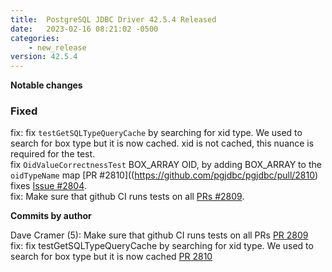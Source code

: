 ```yaml
---
title:  PostgreSQL JDBC Driver 42.5.4 Released
date:   2023-02-16 08:21:02 -0500
categories:
    - new_release
version: 42.5.4
---
```

**Notable changes**


### Fixed
fix: fix `testGetSQLTypeQueryCache` by searching for xid type. We used to search for box type but it is now cached. xid is not cached, this nuance is required for the test.\
fix `OidValueCorrectnessTest` BOX_ARRAY OID, by adding BOX_ARRAY to the `oidTypeName` map [PR #2810]((https://github.com/pgjdbc/pgjdbc/pull/2810)
fixes [Issue #2804](https://github.com/pgjdbc/pgjdbc/issues/2804).\
fix: Make sure that github CI runs tests on all [PRs #2809]((https://github.com/pgjdbc/pgjdbc/pull/2809)).


<!--more-->

**Commits by author**

Dave Cramer (5):
      Make sure that github CI runs tests on all PRs [PR 2809](https://github.com/pgjdbc/pgjdbc/pull/2809)\
      fix: fix testGetSQLTypeQueryCache by searching for xid type. We used to search for box type but it is now cached [PR 2810](https://github.com/pgjdbc/pgjdbc/pull/2810)


    